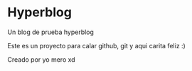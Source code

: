 # Hyperblog
Un blog de prueba hyperblog

Este es un proyecto para calar github, git y aqui
carita feliz :)

Creado por yo mero xd